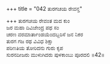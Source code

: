 +++
title = "042 ತುರಗಚಯ ರೇವನ್ತ"

+++
ತುರಗಚಯ ರೇವಂತ ಮದ ಕುಂ  
ಜರ ಮಹಾ ದಿವಿಜೇಂದ್ರ ಪಥ ಸಂ  
ಚರಣ ವರಮಾರ್ತಾಂಡಯೆಂದಬ್ಬರಿಸೆ ಜನ ನಿಕರ   
ತುರಗ ಗಜ ರಥ ವಿವಿಧ ಶಿಕ್ಷಾ  
ಪರಿಣತಿಯ ತೋರಿದನು ಗುರು ಕೃಪ    
ಸುರನದೀಜರು ಮುಳುಗಿದರು ಪುಳಕಾಂಬು ಪೂರದಲಿ     ॥42॥